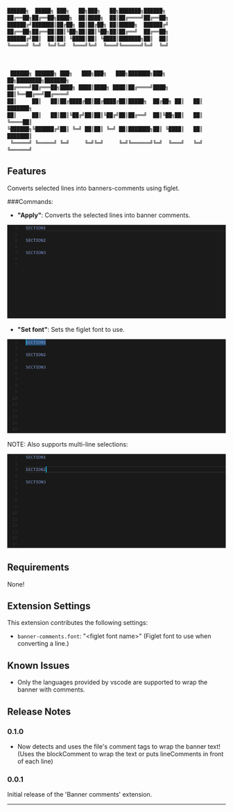 ```
██████╗  █████╗ ███╗   ██╗███╗   ██╗███████╗██████╗
██╔══██╗██╔══██╗████╗  ██║████╗  ██║██╔════╝██╔══██╗
██████╔╝███████║██╔██╗ ██║██╔██╗ ██║█████╗  ██████╔╝
██╔══██╗██╔══██║██║╚██╗██║██║╚██╗██║██╔══╝  ██╔══██╗
██████╔╝██║  ██║██║ ╚████║██║ ╚████║███████╗██║  ██║
╚═════╝ ╚═╝  ╚═╝╚═╝  ╚═══╝╚═╝  ╚═══╝╚══════╝╚═╝  ╚═╝



 ██████╗ ██████╗ ███╗   ███╗███╗   ███╗███████╗███╗   ██╗████████╗███████╗
██╔════╝██╔═══██╗████╗ ████║████╗ ████║██╔════╝████╗  ██║╚══██╔══╝██╔════╝
██║     ██║   ██║██╔████╔██║██╔████╔██║█████╗  ██╔██╗ ██║   ██║   ███████╗
██║     ██║   ██║██║╚██╔╝██║██║╚██╔╝██║██╔══╝  ██║╚██╗██║   ██║   ╚════██║
╚██████╗╚██████╔╝██║ ╚═╝ ██║██║ ╚═╝ ██║███████╗██║ ╚████║   ██║   ███████║
 ╚═════╝ ╚═════╝ ╚═╝     ╚═╝╚═╝     ╚═╝╚══════╝╚═╝  ╚═══╝   ╚═╝   ╚══════╝
```

## Features

Converts selected lines into banners-comments using figlet.

###Commands:

- __"Apply"__: Converts the selected lines into banner comments.

![feature 'Apply'](images/banner-comments-apply.gif)

- __"Set font"__: Sets the figlet font to use.

![feature 'Apply'](images/banner-comments-set-font.gif)

NOTE: Also supports multi-line selections:

![feature 'Apply'](images/banner-comments-multi-line.gif)

## Requirements

None!

## Extension Settings

This extension contributes the following settings:

* `banner-comments.font`: "\<figlet font name\>" (Figlet font to use when converting a line.)

## Known Issues

- Only the languages provided by vscode are supported to wrap the banner with comments.

## Release Notes

### 0.1.0

- Now detects and uses the file's comment tags to wrap the banner text! (Uses the blockComment to wrap the text or puts lineComments in front of each line)

### 0.0.1

Initial release of the 'Banner comments' extension.

-----------------------------------------------------------------------------------------------------------